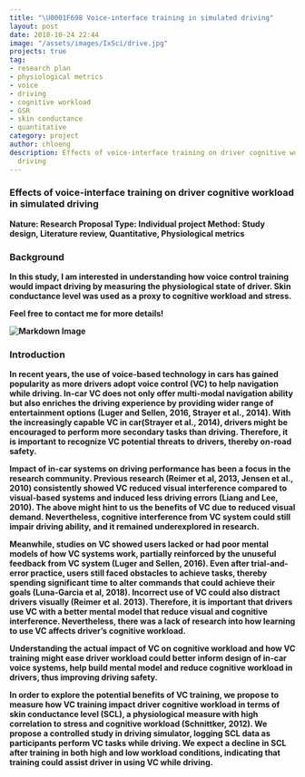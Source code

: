 ```yaml
---
title: "\U0001F698 Voice-interface training in simulated driving"
layout: post
date: 2018-10-24 22:44
image: "/assets/images/IxSci/drive.jpg"
projects: true
tag:
- research plan
- physiological metrics
- voice
- driving
- cognitive workload
- GSR
- skin conductance
- quantitative
category: project
author: chloeng
description: Effects of voice-interface training on driver cognitive workload in simulated
  driving
---
```


### Effects of voice-interface training on driver cognitive workload in simulated driving
<b>
<b>Nature: </b>  Research Proposal

<b>
<b>Type: </b> Individual project


<b>
<b>Method: </b> Study design, Literature review, Quantitative, Physiological metrics


### Background
<b>In this study, I am interested in understanding how voice control training would impact driving by measuring the physiological state of driver. Skin conductance level was used as a proxy to cognitive workload and stress.

<b>Feel free to contact me for more details!

![Markdown Image][1]
### Introduction
<b>In recent years, the use of voice-based technology in cars has gained popularity as more drivers adopt voice control (VC) to help navigation while driving. In-car VC does not only offer multi-modal navigation ability but also enriches the driving experience by providing wider range of entertainment options (Luger and Sellen, 2016, Strayer et al., 2014). With the increasingly capable VC in car(Strayer et al., 2014), drivers might be encouraged to perform more secondary tasks than driving. Therefore, it is important to recognize VC potential threats to drivers, thereby on-road safety.

<b>Impact of in-car systems on driving performance has been a focus in the research community. Previous research (Reimer et al, 2013, Jensen et al., 2010) consistently showed VC reduced visual interference compared to visual-based systems and induced less driving errors (Liang and Lee, 2010). The above might hint to us the benefits of VC due to reduced visual demand. Nevertheless, cognitive interference from VC system could still impair driving ability, and it remained underexplored in research.

<b>Meanwhile, studies on VC showed users lacked or had poor mental models of how VC systems work, partially reinforced by the unuseful feedback from VC system (Luger and Sellen, 2016). Even after trial-and-error practice, users still faced obstacles to achieve tasks, thereby spending significant time to alter commands that could achieve their goals (Luna-Garcia et al, 2018). Incorrect use of VC could also distract drivers visually (Reimer et al. 2013). Therefore, it is important that drivers use VC with a better mental model that reduce visual and cognitive interference. Nevertheless, there was a lack of research into how learning to use VC affects driver’s cognitive workload.

<b>Understanding the actual impact of VC on cognitive workload and how VC training might ease driver workload could better inform design of in-car voice systems, help build mental model and reduce cognitive workload in drivers, thus improving driving safety.

<b>In order to explore the potential benefits of VC training, we propose to measure how VC training impact driver cognitive workload in terms of skin conductance level (SCL), a physiological measure with high correlation to stress and cognitive workload (Schnittker, 2012). We propose a controlled study in driving simulator, logging SCL data as participants perform VC tasks while driving. We expect a decline in SCL after training in both high and low workload conditions, indicating that training could assist driver in using VC while driving.

[1]: https://chloenhy.github.io/assets/images/IxSci/drive.jpg